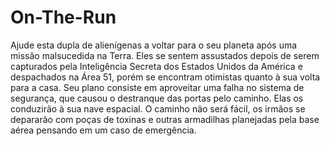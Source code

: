 # On-The-Run
Ajude esta dupla de alienígenas a voltar para o seu planeta após uma missão malsucedida na Terra. Eles se sentem assustados depois de serem capturados pela Inteligência Secreta dos Estados Unidos da América e despachados na Área 51, porém se encontram otimistas quanto à sua volta para a casa. Seu plano consiste em aproveitar uma falha no sistema de segurança, que causou o destranque das portas pelo caminho. Elas os conduzirão à sua nave espacial. O caminho não será fácil, os irmãos se depararão com poças de toxinas e outras armadilhas planejadas pela base aérea pensando em um caso de emergência. 

